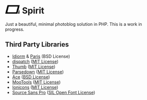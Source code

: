 # ![](spirit/views/resources/logo.png) Spirit
Just a beautiful, minimal photoblog solution in PHP. This is a work in progress.

## Third Party Libraries
* [Idiorm](https://github.com/j4mie/idiorm) & [Paris](https://github.com/j4mie/paris) (BSD License)
* [dispatch](https://github.com/badphp/dispatch) ([MIT License](http://noodlehaus.mit-license.org/))
* [Thumb](https://github.com/jamiebicknell/Thumb) ([MIT License](https://github.com/jamiebicknell/Thumb/blob/master/LICENSE.md))
* [Parsedown](http://parsedown.org/) ([MIT License](https://github.com/erusev/parsedown/blob/master/LICENSE.txt))
* [Ace](http://ace.c9.io/) ([BSD License](https://github.com/ajaxorg/ace/blob/master/LICENSE))
* [MooTools](http://mootools.net/) ([MIT License](https://github.com/mootools/mootools-core/blob/master/Source/license.txt))
* [Ionicons](http://ionicons.com/) ([MIT License](https://github.com/driftyco/ionicons/blob/master/LICENSE))
* [Source Sans Pro](http://adobe-fonts.github.io/source-sans-pro/) ([SIL Open Font License](https://github.com/adobe-fonts/source-sans-pro/blob/master/LICENSE.txt))
